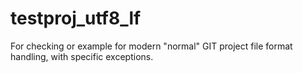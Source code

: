 # testproj_utf8_lf
For checking or example for modern "normal" GIT project file format handling, with specific exceptions.
